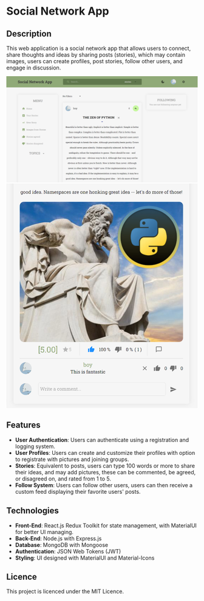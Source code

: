 # Social Network App
## Description
This web application is a social network app that allows users  to connect, share thoughts and ideas by sharing posts (stories), which may contain images, users can create profiles, post stories, follow other users, and engage in discussion.

![Featuing Home Page](client/public/pic1.png)
![Featuring Comment](client/public/pic2.png)


## Features
- **User Authentication**: Users can authenticate using a registration and logging system.
- **User Profiles**: Users can create and customize their profiles with option to registrate with pictures and joining groups.
- **Stories**: Equivalent to posts, users can type 100 words or more to share their ideas, and may add pictures, these can be commented, be agreed, or disagreed on, and rated from 1 to 5.
- **Follow System**: Users can follow other users, users can then receive a custom feed displaying their favorite users' posts.
## Technologies
- **Front-End**: React.js Redux Toolkit for state management, with MaterialUI for better UI managing.
- **Back-End**: Node.js with Express.js
- **Database**: MongoDB with Mongoose
- **Authentication**: JSON Web Tokens (JWT)
- **Styling**: UI designed with MaterialUI and Material-Icons
## Licence
This project is licenced under the MIT Licence.
